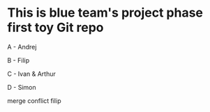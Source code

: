 # This is blue team's project phase first toy Git repo

A - Andrej

B - Filip

C - Ivan & Arthur

D - Simon

merge conflict filip